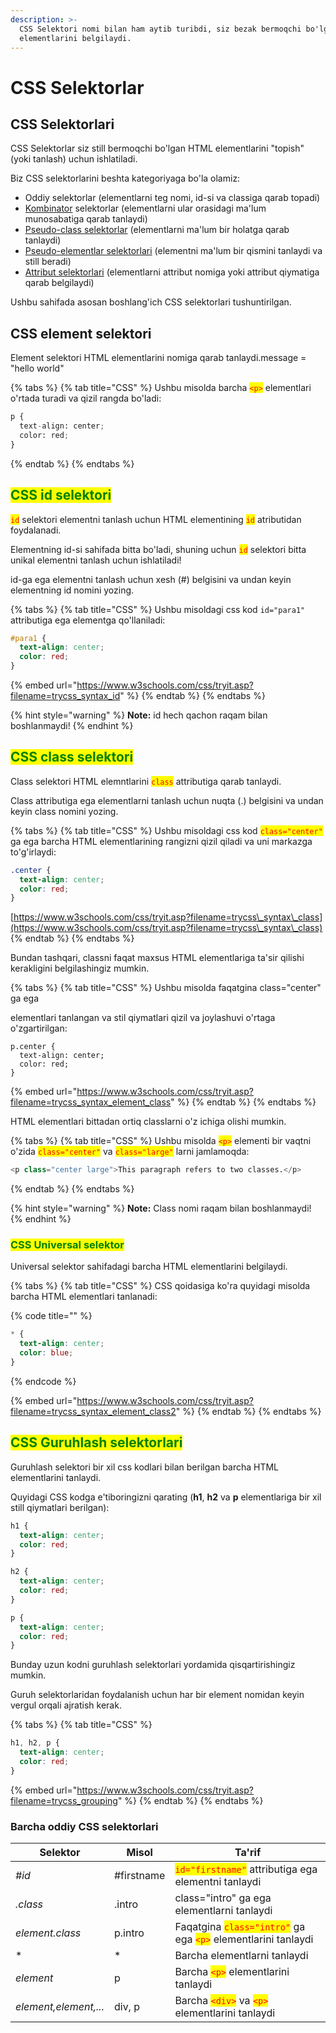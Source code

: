 ```yaml
---
description: >-
  CSS Selektori nomi bilan ham aytib turibdi, siz bezak bermoqchi bo'lgan HTML
  elementlarini belgilaydi.
---
```


# CSS Selektorlar

## CSS Selektorlari <a href="#css-selektorlari-2" id="css-selektorlari-2"></a>

CSS Selektorlar siz still bermoqchi bo'lgan HTML elementlarini "topish" (yoki tanlash) uchun ishlatiladi.

Biz CSS selektorlarini beshta kategoriyaga bo'la olamiz:

* Oddiy selektorlar (elementlarni teg nomi, id-si va classiga qarab topadi)
* [Kombinator](css-kombinatorlar.md) selektorlar (elementlarni ular orasidagi ma'lum munosabatiga qarab tanlaydi)
* [Pseudo-class selektorlar](css-pseudo-class.md) (elementlarni ma'lum bir holatga qarab tanlaydi)
* [Pseudo-elementlar selektorlari](css-pseudo-element.md) (elementni ma'lum bir qismini tanlaydi va still beradi)
* [Attribut selektorlari](css-atrr-selektorlari.md) (elementlarni attribut nomiga yoki attribut qiymatiga qarab belgilaydi)

Ushbu sahifada asosan boshlang'ich CSS selektorlari tushuntirilgan.

## CSS element selektori <a href="#css-element-selektori" id="css-element-selektori"></a>

Element selektori HTML elementlarini nomiga qarab tanlaydi.message = "hello world"

{% tabs %}
{% tab title="CSS" %}
Ushbu misolda barcha <mark style="color:red;">`<p>`</mark> elementlari o'rtada turadi va qizil rangda bo'ladi:

```python
p {
  text-align: center;
  color: red;
}
```
{% endtab %}
{% endtabs %}

## <mark style="color:green;">CSS id selektori</mark> <a href="#css-id-selektori" id="css-id-selektori"></a>

<mark style="color:red;">`id`</mark> selektori elementni tanlash uchun HTML elementining <mark style="color:red;">`id`</mark> atributidan foydalanadi.

Elementning id-si sahifada bitta bo'ladi, shuning uchun <mark style="color:red;">`id`</mark> selektori bitta unikal elementni tanlash uchun ishlatiladi!

id-ga ega elementni tanlash uchun xesh (#) belgisini va undan keyin elementning id nomini yozing.

{% tabs %}
{% tab title="CSS" %}
Ushbu misoldagi css kod `id="para1"` attributiga ega elementga qo'llaniladi:

```css
#para1 {
  text-align: center;
  color: red;
}
```

{% embed url="https://www.w3schools.com/css/tryit.asp?filename=trycss_syntax_id" %}
{% endtab %}
{% endtabs %}

{% hint style="warning" %}
**Note:** id hech qachon raqam bilan boshlanmaydi!
{% endhint %}

## <mark style="color:green;">CSS class selektori</mark> <a href="#css-klass-selektori" id="css-klass-selektori"></a>

Class selektori HTML elemntlarini <mark style="color:red;">`class`</mark> attributiga qarab tanlaydi.

Class attributiga ega elementlarni tanlash uchun nuqta (.) belgisini va undan keyin class nomini yozing.

{% tabs %}
{% tab title="CSS" %}
Ushbu misoldagi css kod <mark style="color:red;">`class="center"`</mark> ga ega barcha HTML elementlarining rangizni qizil qiladi va uni markazga to'g'irlaydi:

```css
.center {
  text-align: center;
  color: red;
}
```

[https://www.w3schools.com/css/tryit.asp?filename=trycss\_syntax\_class](https://www.w3schools.com/css/tryit.asp?filename=trycss\_syntax\_class)
{% endtab %}
{% endtabs %}

Bundan tashqari, classni faqat maxsus HTML elementlariga ta'sir qilishi kerakligini belgilashingiz mumkin.

{% tabs %}
{% tab title="CSS" %}
Ushbu misolda faqatgina class="center" ga ega

elementlari tanlangan va stil qiymatlari qizil va joylashuvi o'rtaga o'zgartirilgan:

```
p.center {
  text-align: center;
  color: red;
}
```

{% embed url="https://www.w3schools.com/css/tryit.asp?filename=trycss_syntax_element_class" %}
{% endtab %}
{% endtabs %}



HTML elementlari bittadan ortiq classlarni o'z ichiga olishi mumkin.

{% tabs %}
{% tab title="CSS" %}
Ushbu misolda <mark style="color:red;">`<p>`</mark> elementi bir vaqtni o'zida <mark style="color:red;">`class="center"`</mark> va <mark style="color:red;">`class="large"`</mark> larni jamlamoqda:

```python
<p class="center large">This paragraph refers to two classes.</p>
```
{% endtab %}
{% endtabs %}

{% hint style="warning" %}
**Note:** Class nomi raqam bilan boshlanmaydi!
{% endhint %}

### <mark style="color:green;">CSS Universal selektor</mark> <a href="#css-universal-selektori" id="css-universal-selektori"></a>

Universal selektor sahifadagi barcha HTML elementlarini belgilaydi.

{% tabs %}
{% tab title="CSS" %}
CSS qoidasiga ko'ra quyidagi misolda barcha HTML elementlari tanlanadi:

{% code title="" %}
```css
* {
  text-align: center;
  color: blue;
}
```
{% endcode %}

{% embed url="https://www.w3schools.com/css/tryit.asp?filename=trycss_syntax_element_class2" %}
{% endtab %}
{% endtabs %}

## <mark style="color:green;">CSS Guruhlash selektorlari</mark> <a href="#css-guruhlash-selektorlari" id="css-guruhlash-selektorlari"></a>

Guruhlash selektori bir xil css kodlari bilan berilgan barcha HTML elementlarini tanlaydi.

Quyidagi CSS kodga e'tiboringizni qarating (**h1**, **h2** va **p** elementlariga bir xil still qiymatlari berilgan):

```css
h1 {
  text-align: center;
  color: red;
}

h2 {
  text-align: center;
  color: red;
}

p {
  text-align: center;
  color: red;
}
```

Bunday uzun kodni  guruhlash selektorlari yordamida qisqartirishingiz mumkin.

Guruh selektorlaridan foydalanish uchun har bir element nomidan keyin vergul orqali ajratish kerak.

{% tabs %}
{% tab title="CSS" %}
```css
h1, h2, p {
  text-align: center;
  color: red;
}
```

{% embed url="https://www.w3schools.com/css/tryit.asp?filename=trycss_grouping" %}
{% endtab %}
{% endtabs %}

### Barcha oddiy CSS selektorlari <a href="#barcha-oddiy-css-selektorlari" id="barcha-oddiy-css-selektorlari"></a>

| Selektor              | Misol      | Ta'rif                                                                                                                         |
| --------------------- | ---------- | ------------------------------------------------------------------------------------------------------------------------------ |
| _#id_                 | #firstname | <mark style="color:red;">`id="firstname"`</mark> attributiga ega elementni tanlaydi                                            |
| _.class_              | .intro     | class="intro" ga ega elementlarni tanlaydi                                                                                     |
| _element.class_       | p.intro    |  Faqatgina <mark style="color:red;">`class="intro"`</mark> ga ega <mark style="color:red;">`<p>`</mark> elementlarini tanlaydi |
| \*                    | \*         | Barcha elementlarni tanlaydi                                                                                                   |
| _element_             | p          | Barcha <mark style="color:red;">`<p>`</mark> elementlarini tanlaydi                                                            |
| _element,element,..._ | div, p     | Barcha <mark style="color:red;">`<div>`</mark> va <mark style="color:red;">`<p>`</mark> elementlarini tanlaydi                 |
